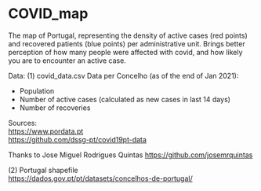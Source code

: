 # COVID_map
The map of Portugal, representing the density of active cases (red points) and recovered patients (blue points) per administrative unit.  Brings better perception of how many people were affected with covid, and how likely you are to encounter an active case.

Data:
(1) covid_data.csv 
Data per Concelho (as of the end of Jan 2021): 
- Population
- Number of active cases (calculated as new cases in last 14 days)
- Number of recoveries

Sources:  
https://www.pordata.pt  
https://github.com/dssg-pt/covid19pt-data

Thanks to Jose Miguel Rodrigues Quintas
https://github.com/josemrquintas

(2) Portugal shapefile  
https://dados.gov.pt/pt/datasets/concelhos-de-portugal/

